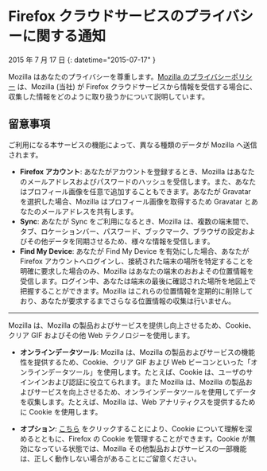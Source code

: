 # Firefox クラウドサービスのプライバシーに関する通知

2015 年 7 月 17 日
{: datetime="2015-07-17" }

Mozilla はあなたのプライバシーを尊重します。[Mozilla のプライバシーポリシー](https://www.mozilla.org/privacy/) は、Mozilla (当社) が Firefox クラウドサービスから情報を受信する場合に、収集した情報をどのように取り扱うかについて説明しています。

## 留意事項

ご利用になる本サービスの機能によって、異なる種類のデータが Mozilla へ送信されます。

* **Firefox アカウント**: あなたがアカウントを登録するとき、Mozilla はあなたのメールアドレスおよびパスワードのハッシュを受信します。また、あなたはプロフィール画像を任意で追加することもできます。あなたが Gravatar を選択した場合、Mozilla はプロフィール画像を取得するため Gravatar とあなたのメールアドレスを共有します。
* **Sync**: あなたが Sync をご利用になるとき、Mozilla は、複数の端末間で、タブ、ロケーションバー、パスワード、ブックマーク、ブラウザの設定およびその他データを同期させるため、様々な情報を受信します。
* **Find My Device**: あなたが Find My Device を有効にした場合、あなたが Firefox アカウントへログインし、接続された端末の場所を特定することを明確に要求した場合のみ、Mozilla はあなたの端末のおおよその位置情報を受信します。ログイン中、あなたは端末の最後に確認された場所を地図上で把握することができます。Mozilla はこれらの位置情報を定期的に削除しており、あなたが要求するまでさらなる位置情報の収集は行いません。

---------------------------------------

Mozilla は、Mozilla の製品およびサービスを提供し向上させるため、Cookie、クリア GIF およびその他 Web テクノロジーを使用します。

* **オンラインデータツール**: Mozilla は、Mozilla の製品およびサービスの機能性を提供するため、Cookie、クリア GIF および Web ビーコンといった「オンラインデータツール」を使用します。たとえば、Cookie は、ユーザのサインインおよび認証に役立てられます。また Mozilla は、Mozilla の製品およびサービスを向上させるため、オンラインデータツールを使用してデータを収集します。たとえば、Mozilla は、Web アナリティクスを提供するために Cookie を使用します。

* **オプション**: [こちら](https://support.mozilla.org/kb/cookies-information-websites-store-on-your-computer) をクリックすることにより、Cookie について理解を深めるとともに、Firefox の Cookie を管理することができます。Cookie が無効になっている状態では、Mozilla その他製品およびサービスの一部機能は、正しく動作しない場合があることにご留意ください。
